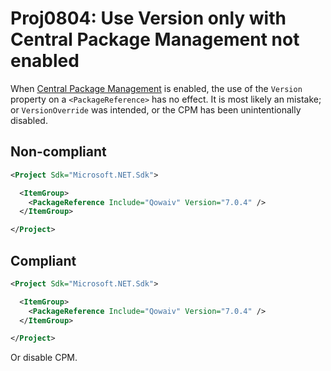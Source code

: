 # Proj0804: Use Version only with Central Package Management not enabled
When [Central Package Management](Proj0800.md) is enabled, the use of the
`Version` property on a `<PackageReference>` has no effect. It is most
likely an mistake; or `VersionOverride` was intended, or the CPM has been
unintentionally disabled.

## Non-compliant
``` XML
<Project Sdk="Microsoft.NET.Sdk">

  <ItemGroup>
    <PackageReference Include="Qowaiv" Version="7.0.4" />
  </ItemGroup>

</Project>
```

## Compliant
``` XML
<Project Sdk="Microsoft.NET.Sdk">

  <ItemGroup>
    <PackageReference Include="Qowaiv" Version="7.0.4" />
  </ItemGroup>

</Project>
```

Or disable CPM.
